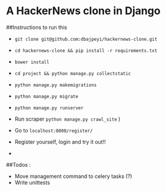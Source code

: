 # A HackerNews clone in Django

##Instructions to run this
- `git clone git@github.com:dbajpeyi/hackernews-clone.git`
- `cd hackernews-clone && pip install -r requirements.txt`
- `bower install`
- `cd project && python manage.py collectstatic`
- `python manage.py makemigrations`
- `python manage.py migrate`
- `python manage.py runserver`
-  Run scraper `python manage.py crawl_site` )

- Go to `localhost:8000/register/`
- Register yourself, login and try it out!!
-

##Todos :
- Move management command to celery tasks (?)
- Write unittests

